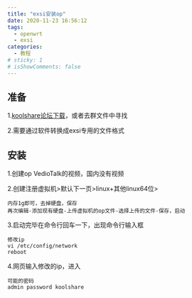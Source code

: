 ```yaml
---
title: "exsi安装op"
date: 2020-11-23 16:56:12
tags:
  - openwrt
  - exsi
categories:
  - 教程
# sticky: 1
# isShowComments: false
---
```


## 准备
1.[koolshare论坛下载](https://firmware.koolshare.cn/LEDE_X64_fw867/%E8%99%9A%E6%8B%9F%E6%9C%BA%E8%BD%AC%E7%9B%98%E6%88%96PE%E4%B8%8B%E5%86%99%E7%9B%98%E4%B8%93%E7%94%A8/)，或者去群文件中寻找

2.需要通过软件转换成exsi专用的文件格式

## 安装


1.创建op  VedioTalk的视频，国内没有视频

2.创建注册虚拟机>默认下一页>linux+其他linux64位>
```
内存1g即可，去掉硬盘，保存
再次编辑-添加现有硬盘-上传虚拟机的op文件-选择上传的文件-保存，启动
```

3.启动完毕在命令行回车一下，出现命令行输入框
```
修改ip
vi /etc/config/network
reboot
```

4.网页输入修改的ip，进入
```
可能的密码
admin password koolshare
```

